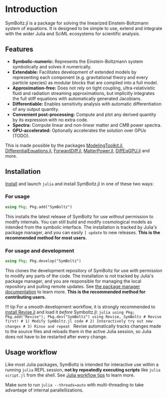 # Introduction

SymBoltz.jl is a package for solving the linearized Einstein-Boltzmann system of equations. It is designed to be simple to use, extend and integrate with the wider Julia and SciML ecosystems for scientific analysis.

## Features

- **Symbolic-numeric:** Represents the Einstein-Boltzmann system symbolically and solves it numerically.
- **Extendable:** Facilitates development of extended models by representing each component (e.g. gravitational theory and every particle species) as modular blocks that are compiled into a full model.
- **Approximation-free:**  Does not rely on tight coupling, ultra-relativistic fluid and radiation streaming approximations, but implicitly integrates the full stiff equations with automatically generated Jacobians.
- **Differentiable:** Enables sensitivity analysis with automatic differentiation of any output quantity.
- **Convenient post-processing:** Compute and plot any derived quantity by its expression with no extra code.
- **Spectra:** Compute linear and non-linear matter and CMB power spectra.
- **GPU-accelerated:** Optionally accelerates the solution over GPUs (TODO).

This is made possible by the packages
[ModelingToolkit.jl](https://docs.sciml.ai/ModelingToolkit),
[DifferentialEquations.jl](https://docs.sciml.ai/DiffEqDocs),
[ForwardDiff.jl](https://juliadiff.org/ForwardDiff.jl),
[MatterPower.jl](https://github.com/komatsu5147/MatterPower.jl),
[DiffEqGPU.jl](https://docs.sciml.ai/DiffEqGPU)
and more.

## Installation

[Install](https://julialang.org/downloads/) and launch `julia` and install SymBoltz.jl in one of these two ways:

### For usage

```julia
using Pkg; Pkg.add("SymBoltz")
```

This installs the latest release of SymBoltz for use *without* permission to modify internals.
You can still build and modify cosmological models as intended from the symbolic interface.
The installation is tracked by Julia's package manager, and you can easily `] update` to new releases.
**This is the recommended method for most users.**

### For usage and development

```julia
using Pkg; Pkg.develop("SymBoltz")
```

This clones the development repository of SymBoltz for use *with* permission to modify any parts of the code.
The installation is not tracked by Julia's package manager, and you are responsible for managing the local repository and pulling remote updates.
See [the package manager documentation](https://pkgdocs.julialang.org/v1/managing-packages/#developing) to learn more.
**This is the recommended method for contributing users.**

!!! tip
    For a smooth development workflow, it is strongly recommended to [install Revise.jl](https://timholy.github.io/Revise.jl/stable/) and load it *before* Symboltz.jl:
    ```julia
    using Pkg; Pkg.add("Revise"); Pkg.dev("SymBoltz")
    using Revise, SymBoltz # Revise first!
    # 1) Modify SymBoltz.jl code
    # 2) Interactively try out new changes
    # 3) Rinse and repeat
    ```
    Revise automatically tracks changes made to the source files and reloads them in the active Julia session, so Julia does not have to be restarted after every change.

## Usage workflow

Like most Julia packages, SymBoltz is intended for interactive use within a running `julia` REPL session, **not by repeatedly executing scripts** like `julia script.jl` from the shell.
See [Julia workflow tips](https://docs.julialang.org/en/v1/manual/workflow-tips/) to learn more.

Make sure to run `julia --threads=auto` with multi-threading to take advantage of internal parallellizations.
